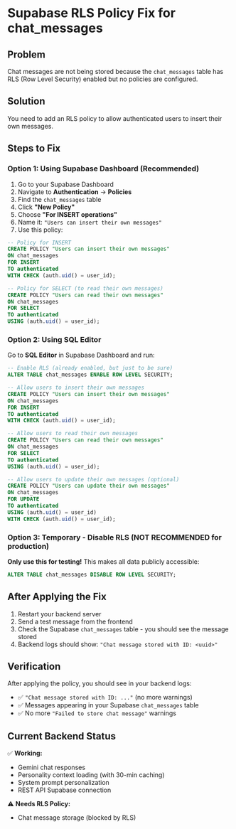 # Supabase RLS Policy Fix for chat_messages

## Problem
Chat messages are not being stored because the `chat_messages` table has RLS (Row Level Security) enabled but no policies are configured.

## Solution
You need to add an RLS policy to allow authenticated users to insert their own messages.

## Steps to Fix

### Option 1: Using Supabase Dashboard (Recommended)

1. Go to your Supabase Dashboard
2. Navigate to **Authentication** → **Policies**
3. Find the `chat_messages` table
4. Click **"New Policy"**
5. Choose **"For INSERT operations"**
6. Name it: `"Users can insert their own messages"`
7. Use this policy:

```sql
-- Policy for INSERT
CREATE POLICY "Users can insert their own messages"
ON chat_messages
FOR INSERT
TO authenticated
WITH CHECK (auth.uid() = user_id);

-- Policy for SELECT (to read their own messages)
CREATE POLICY "Users can read their own messages"
ON chat_messages
FOR SELECT
TO authenticated
USING (auth.uid() = user_id);
```

### Option 2: Using SQL Editor

Go to **SQL Editor** in Supabase Dashboard and run:

```sql
-- Enable RLS (already enabled, but just to be sure)
ALTER TABLE chat_messages ENABLE ROW LEVEL SECURITY;

-- Allow users to insert their own messages
CREATE POLICY "Users can insert their own messages"
ON chat_messages
FOR INSERT
TO authenticated
WITH CHECK (auth.uid() = user_id);

-- Allow users to read their own messages
CREATE POLICY "Users can read their own messages"
ON chat_messages
FOR SELECT
TO authenticated
USING (auth.uid() = user_id);

-- Allow users to update their own messages (optional)
CREATE POLICY "Users can update their own messages"
ON chat_messages
FOR UPDATE
TO authenticated
USING (auth.uid() = user_id)
WITH CHECK (auth.uid() = user_id);
```

### Option 3: Temporary - Disable RLS (NOT RECOMMENDED for production)

**Only use this for testing!** This makes all data publicly accessible:

```sql
ALTER TABLE chat_messages DISABLE ROW LEVEL SECURITY;
```

## After Applying the Fix

1. Restart your backend server
2. Send a test message from the frontend
3. Check the Supabase `chat_messages` table - you should see the message stored
4. Backend logs should show: `"Chat message stored with ID: <uuid>"`

## Verification

After applying the policy, you should see in your backend logs:
- ✅ `"Chat message stored with ID: ..."` (no more warnings)
- ✅ Messages appearing in your Supabase `chat_messages` table
- ✅ No more `"Failed to store chat message"` warnings

## Current Backend Status

✅ **Working:**
- Gemini chat responses
- Personality context loading (with 30-min caching)
- System prompt personalization
- REST API Supabase connection

⚠️ **Needs RLS Policy:**
- Chat message storage (blocked by RLS)
